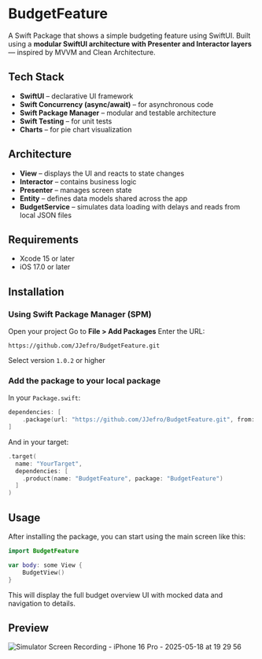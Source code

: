 # BudgetFeature
A Swift Package that shows a simple budgeting feature using SwiftUI.
Built using a **modular SwiftUI architecture with Presenter and Interactor layers** — inspired by MVVM and Clean Architecture.

## Tech Stack
- **SwiftUI** – declarative UI framework
- **Swift Concurrency (async/await)** – for asynchronous code
- **Swift Package Manager** – modular and testable architecture
- **Swift Testing** – for unit tests
- **Charts** – for pie chart visualization

## Architecture
- **View** – displays the UI and reacts to state changes
- **Interactor** – contains business logic
- **Presenter** – manages screen state
- **Entity** – defines data models shared across the app
- **BudgetService** – simulates data loading with delays and reads from local JSON files

## Requirements
- Xcode 15 or later
- iOS 17.0 or later

## Installation
### Using Swift Package Manager (SPM)
Open your project
Go to **File > Add Packages**
Enter the URL:
   ```
   https://github.com/JJefro/BudgetFeature.git
   ```
Select version `1.0.2` or higher

### Add the package to your local package
In your `Package.swift`:
```swift
dependencies: [
    .package(url: "https://github.com/JJefro/BudgetFeature.git", from: "1.0.2")
]
```
And in your target:
```swift
.target(
  name: "YourTarget",
  dependencies: [
    .product(name: "BudgetFeature", package: "BudgetFeature")
  ]
)
```
## Usage
After installing the package, you can start using the main screen like this:
```swift
import BudgetFeature

var body: some View {
    BudgetView()
}
```
This will display the full budget overview UI with mocked data and navigation to details.

## Preview
![Simulator Screen Recording - iPhone 16 Pro - 2025-05-18 at 19 29 56](https://github.com/user-attachments/assets/babaeb0f-6891-47a5-a7b5-2831ad92fc5f)
